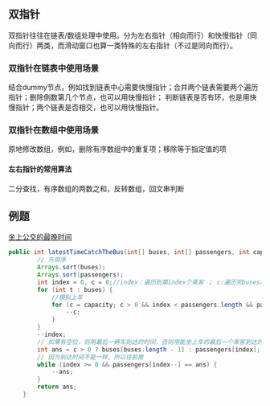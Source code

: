## 双指针
双指针往往在链表/数组处理中使用。分为左右指针（相向而行）和快慢指针（同向而行）两类，而滑动窗口也算一类特殊的左右指针（不过是同向而行）。

### 双指针在链表中使用场景
结合dummy节点，例如找到链表中心需要快慢指针；合并两个链表需要两个遍历指针；删除倒数第几个节点，也可以用快慢指针；
判断链表是否有环，也是用快慢指针；两个链表是否相交，也可以用快慢指针。

### 双指针在数组中使用场景
原地修改数组，例如，删除有序数组中的重复项；移除等于指定值的项

#### 左右指针的常用算法
二分查找，有序数组的两数之和，反转数组，回文串判断

## 例题
[坐上公交的最晚时间](https://leetcode.cn/problems/the-latest-time-to-catch-a-bus/)
```java
public int latestTimeCatchTheBus(int[] buses, int[] passengers, int capacity) {
        // 先排序
        Arrays.sort(buses);
        Arrays.sort(passengers);
        int index = 0, c = 0;//index：遍历到第index个乘客 ； c:遍历完buses后，最后一辆车是否还剩下空位
        for (int t : buses) {
            //模拟上车
            for (c = capacity; c > 0 && index < passengers.length && passengers[index] <= t; index++) {
                --c;
            }
        }
        --index;
        // 如果有空位，则用最后一辆车到达的时间，否则用能坐上车的最后一个乘客到达的时间
        int ans = c > 0 ? buses[buses.length - 1] : passengers[index];
        // 因为到达时间不能一样，所以往前推
        while (index >= 0 && passengers[index--] == ans) {
            --ans;
        }
        return ans;
    }
```    
